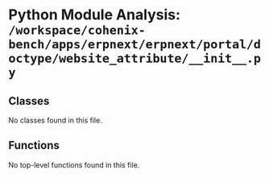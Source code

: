 # Python Module Analysis: `/workspace/cohenix-bench/apps/erpnext/erpnext/portal/doctype/website_attribute/__init__.py`

## Classes

No classes found in this file.


## Functions

No top-level functions found in this file.
